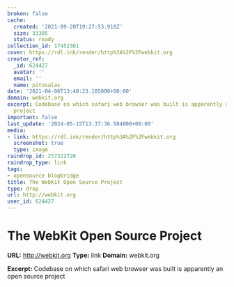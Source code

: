 ```yaml
---
broken: false
cache:
  created: '2021-09-20T19:27:53.910Z'
  size: 33305
  status: ready
collection_id: 17452361
cover: https://rdl.ink/render/http%3A%2F%2Fwebkit.org
creator_ref:
  _id: 624427
  avatar: ''
  email: ''
  name: pitosalas
date: '2021-04-06T13:40:23.185000+00:00'
domain: webkit.org
excerpt: Codebase on which safari web browser was built is apparently an open source
  project
important: false
last_update: '2024-05-15T13:37:36.584000+00:00'
media:
- link: https://rdl.ink/render/http%3A%2F%2Fwebkit.org
  screenshot: true
  type: image
raindrop_id: 257322720
raindrop_type: link
tags:
- opensource blogbridge
title: The WebKit Open Source Project
type: drop
url: http://webkit.org
user_id: 624427
---
```


# The WebKit Open Source Project

**URL:** http://webkit.org
**Type:** link
**Domain:** webkit.org

**Excerpt:** Codebase on which safari web browser was built is apparently an open source project
